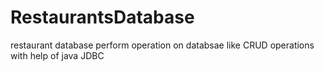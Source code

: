 # RestaurantsDatabase 
restaurant database perform operation on databsae like CRUD operations with help of java JDBC
